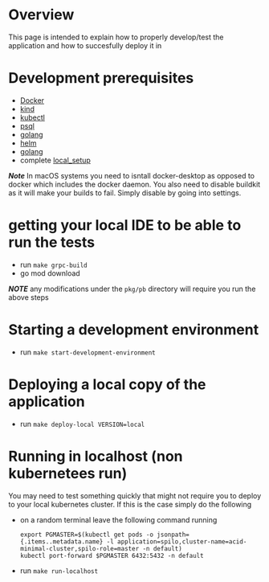 # Overview

This page is intended to explain how to properly develop/test the application and how to succesfully deploy it in 

# Development prerequisites

* [Docker](https://docs.docker.com/get-docker/)
* [kind](https://kind.sigs.k8s.io/docs/user/quick-start/#installation)
* [kubectl](https://kubernetes.io/docs/tasks/tools/install-kubectl-linux/)
* [psql](https://www.postgresql.org/docs/current/app-psql.html)
* [golang](https://go.dev/doc/install)
* [helm](https://helm.sh/docs/intro/install/)
* [golang](https://go.dev/doc/install)
* complete [local_setup](./local_setup.md)

***Note*** In macOS systems you need to isntall docker-desktop as opposed to docker which includes the docker daemon. You also need to disable buildkit as it will make your builds to fail. Simply disable by going into settings. 


# getting your local IDE to be able to run the tests

* run `make grpc-build`
* go  mod download

***NOTE*** any modifications under the `pkg/pb` directory will require you run the above steps

# Starting a development environment

* run `make start-development-environment`


# Deploying a local copy of the application

* run `make deploy-local VERSION=local`

# Running in localhost (non kubernetees run)

You may need to test something quickly that might not require you to deploy to your local kubernetes cluster. If this is the case simply do the following

* on a random terminal leave the following command running
     ```
     export PGMASTER=$(kubectl get pods -o jsonpath={.items..metadata.name} -l application=spilo,cluster-name=acid-minimal-cluster,spilo-role=master -n default)
     kubectl port-forward $PGMASTER 6432:5432 -n default
     ```
* run `make run-localhost`